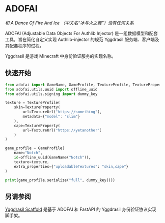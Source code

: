 # ADOFAI

*和 A Dance Of Fire And Ice （中文名“冰与火之舞”）没有任何关系*

ADOFAI (Adjustable Data Objects For Authlib Injector) 是一组数据模型和配套工具，旨在简化自定义实现 Authlib-injector 的规范
Yggdrasil 服务端、客户端及其配套程序的过程。

Yggdrasil 是游戏 Minecraft 中身份验证服务的实现名称。

## 快速开始

```python
from adofai import GameName, GameProfile, TextureProfile, TextureProperty, TextureUrl
from adofai.utils.uuid import offline_uuid
from adofai.utils.signing import dummy_key

texture = TextureProfile(
    skin=TextureProperty(
        url=TextureUrl("https://something"),
        metadata={"model": "slim"}
    ),
    cape=TextureProperty(
        url=TextureUrl("https://yetanother")
    )
)

game_profile = GameProfile(
    name="Notch",
    id=offline_uuid(GameName("Notch")),
    texture=texture,
    extra_properties={"uploadableTextures": "skin,cape"}
)

print(game_profile.serialize("full", dummy_key()))

```

## 另请参阅

[Yggdrasil Scaffold](https://github.com/silverteal/yggdrasil-scaffold) 是基于 ADOFAI 和 FastAPI 的 Yggdrasil
身份验证协议实现脚手架。